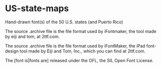 # US-state-maps
Hand-drawn font(s) of the 50 U.S. states (and Puerto Rico)

The source .archive file is the file format used by iFontmaker, the tool made by eiji and tom, at 2ttf.com.

The source .archive file is the file format used by iFontMaker, the iPad font-design tool made by Eiji and Tom, Inc., which you can find at 2ttf.com.

The \[font is|fonts are] released under the OFL, the SIL Open Font License.
